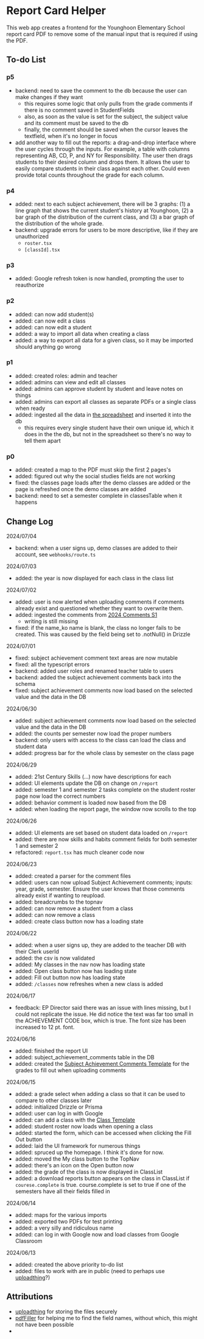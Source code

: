 # Report Card Helper

This web app creates a frontend for the Younghoon Elementary School report card PDF to remove some of the manual input that is required if using the PDF.

## To-do List

### p5

- backend: need to save the comment to the db because the user can make changes if they want
  - this requires some logic that only pulls from the grade comments if there is no comment saved in StudentFields
  - also, as soon as the value is set for the subject, the subject value and its comment must be saved to the db
  - finally, the comment should be saved when the cursor leaves the textfield, when it's no longer in focus
- add another way to fill out the reports: a drag-and-drop interface where the user cycles through the inputs. For example, a table with columns representing AB, CD, P, and NY for Responsibility. The user then drags students to their desired column and drops them. It allows the user to easily compare students in their class against each other. Could even provide total counts throughout the grade for each column.

### p4

- added: next to each subject achievement, there will be 3 graphs: (1) a line graph that shows the current student's history at Younghoon, (2) a bar graph of the distribution of the current class, and (3) a bar graph of the distribution of the whole grade.
- backend: upgrade errors for users to be more descriptive, like if they are unauthorized
  - `roster.tsx`
  - `[classId].tsx`

### p3

- added: Google refresh token is now handled, prompting the user to reauthorize

### p2

- added: can now add student(s)
- added: can now edit a class
- added: can now edit a student
- added: a way to import all data when creating a class
- added: a way to export all data for a given class, so it may be imported should anything go wrong

### p1

- added: created roles: admin and teacher
- added: admins can view and edit all classes
- added: admins can approve student by student and leave notes on things
- added: admins can export all classes as separate PDFs or a single class when ready
- added: ingested all the data in [the spreadsheet](https://docs.google.com/spreadsheets/d/1nY6fEE1_C9idh2KdKHgh9Dr7T-69v7kdvCFpG91WcyA/edit?usp=sharing) and inserted it into the db
  - this requires every single student have their own unique id, which it does in the the db, but not in the spreadsheet so there's no way to tell them apart

### p0

- added: created a map to the PDF must skip the first 2 pages's
- added: figured out why the social studies fields are not working
- fixed: the classes page loads after the demo classes are added or the page is refreshed once the demo classes are added
- backend: need to set a semester complete in classesTable when it happens

## Change Log

2024/07/04

- backend: when a user signs up, demo classes are added to their account, see `webhooks/route.ts`

2024/07/03

- added: the year is now displayed for each class in the class list

2024/07/02

- added: user is now alerted when uploading comments if comments already exist and questioned whether they want to overwrite them.
- added: ingested the comments from [2024 Comments S1](https://docs.google.com/document/d/1xXIa8AHNXQWyHHjBBiuycQ7uT5LQPWu3l9NMzGXtj-g/edit?usp=sharing)
  - writing is still missing
- fixed: if the name_ko name is blank, the class no longer fails to be created. This was caused by the field being set to .notNull() in Drizzle

2024/07/01

- fixed: subject achievement comment text areas are now mutable
- fixed: all the typescript errors
- backend: added user roles and renamed teacher table to users
- backend: added the subject achievement comments back into the schema
- fixed: subject achievement comments now load based on the selected value and the data in the DB

2024/06/30

- added: subject achievement comments now load based on the selected value and the data in the DB
- added: the counts per semester now load the proper numbers
- backend: only users with access to the class can load the class and student data
- added: progress bar for the whole class by semester on the class page

2024/06/29

- added: 21st Century Skills (...) now have descriptions for each
- added: UI elements update the DB on change on `/report`
- added: semester 1 and semester 2 tasks complete on the student roster page now load the correct numbers
- added: behavior comment is loaded now based from the DB
- added: when loading the report page, the window now scrolls to the top

2024/06/26

- added: UI elements are set based on student data loaded on `/report`
- added: there are now skills and habits comment fields for both semester 1 and semester 2
- refactored: `report.tsx` has much cleaner code now

2024/06/23

- added: created a parser for the comment files
- added: users can now upload Subject Achievement comments; inputs: year, grade, semester. Ensure the user knows that those comments already exist if wanting to reupload.
- added: breadcrumbs to the topnav
- added: can now remove a student from a class
- added: can now remove a class
- added: create class button now has a loading state

2024/06/22

- added: when a user signs up, they are added to the teacher DB with their Clerk userId
- added: the csv is now validated
- added: My classes in the nav now has loading state
- added: Open class button now has loading state
- added: Fill out button now has loading state
- added: `/classes` now refreshes when a new class is added

2024/06/17

- feedback: EP Director said there was an issue with lines missing, but I could not replicate the issue. He did notice the text was far too small in the ACHIEVEMENT CODE box, which is true. The font size has been increased to 12 pt. font.

2024/06/16

- added: finished the report UI
- added: subject_achievement_comments table in the DB
- added: created the [Subject Achievement Comments Template](https://docs.google.com/spreadsheets/d/1u277GDdX-56mExqmJrKHLZ1PslTXkcjne9Ischi5QXM/edit?usp=sharing) for the grades to fill out when uploading comments

2024/06/15

- added: a grade select when adding a class so that it can be used to compare to other classes later
- added: initialized Drizzle or Prisma
- added: user can log in with Google
- added: can add a class with the [Class Template](https://docs.google.com/spreadsheets/d/1esh8Wu7e2nNYWg_puYzogWoWbwgRs1PK_8sVoXi0ysY/edit?usp=sharing)
- added: student roster now loads when opening a class
- added: started the form, which can be accessed when clicking the Fill Out button
- added: laid the UI framework for numerous things
- added: spruced up the homepage. I think it's done for now.
- added: moved the My class button to the TopNav
- added: there's an icon on the Open button now
- added: the grade of the class is now displayed in ClassList
- added: a download reports button appears on the class in ClassList if `courese.complete` is true. course.complete is set to true if one of the semesters have all their fields filled in

2024/06/14

- added: maps for the various imports
- added: exported two PDFs for test printing
- added: a very silly and ridiculous name
- added: can log in with Google now and load classes from Google Classroom

2024/06/13

- added: created the above priority to-do list
- added: files to work with are in public (need to perhaps use [uploadthing](https://uploadthing.com/)?)

## Attributions

- [uploadthing](https://uploadthing.com/) for storing the files securely
- [pdfFiller](https://www.pdffiller.com/) for helping me to find the field names, without which, this might not have been possible
-

